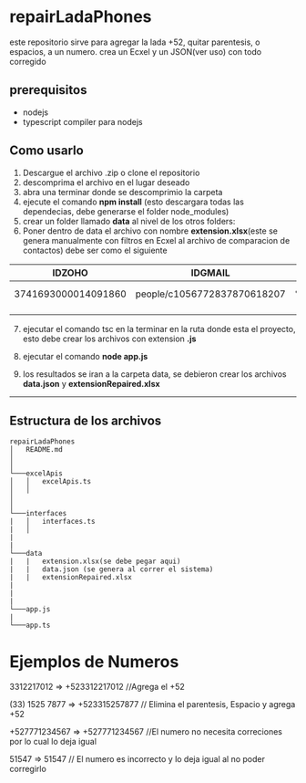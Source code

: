 # repairLadaPhones
este repositorio sirve para agregar la lada +52, quitar parentesis, o espacios,
a un numero. crea un Ecxel y un JSON(ver uso) con todo corregido


## prerequisitos

* nodejs
* typescript compiler para nodejs

## Como usarlo

1. Descargue el archivo .zip o clone el repositorio
2. descomprima el archivo en el lugar deseado
3. abra una terminar donde se descomprimio la carpeta
4. ejecute el comando **npm install** (esto descargara todas las dependecias, debe generarse el folder node_modules)
5. crear un folder llamado **data** al nivel de los otros folders:
6. Poner dentro de data el archivo con nombre **extension.xlsx**(este se genera manualmente con filtros en Ecxel al archivo de comparacion de contactos) debe ser como el siguiente

| **IDZOHO**          | **IDGMAIL**                 | **etagGmail**           | **nombreZoho**    | **celularesZoho** | **telefonosGmail** | **comparacionTelefonos** |
|---------------------|-----------------------------|-------------------------|-------------------|-------------------|--------------------|--------------------------|
| 3741693000014091860 | people/c1056772837870618207 | %EhQBAgUHCAkKCwwNEBMVFi | Amira Perez Rosas | 523312487735      | 3312487735         | TOCHECK/EXTENSION/       |
|                     |                             |                         |                   |                   |                    |                          |
|                     |                             |                         |                   |                   |                    |                          |


7. ejecutar el comando tsc en la terminar en la ruta donde esta el proyecto, esto debe crear los archivos con extension **.js**

8. ejecutar el comando **node app.js**
9. los resultados se iran a la carpeta data, se debieron crear
los archivos **data.json** y **extensionRepaired.xlsx**

---

## Estructura de los archivos


```
repairLadaPhones
│   README.md
│       
│
└───excelApis
│   │   excelApis.ts
│   │  
│   
│   
└───interfaces
|   │   interfaces.ts
|   │  
|
|
└───data
|   |   extension.xlsx(se debe pegar aqui)
|   |   data.json (se genera al correr el sistema)
|   |   extensionRepaired.xlsx
|
|
|
└───app.js
|
└───app.ts
```
  
# Ejemplos de Numeros 

3312217012 => +523312217012 //Agrega el +52

(33) 1525 7877 => +523315257877 // Elimina el parentesis, Espacio y agrega +52

+527771234567 => +527771234567 //El numero no necesita correciones por lo cual lo deja igual

51547 => 51547 // El numero es incorrecto y lo deja igual al no poder corregirlo
    



